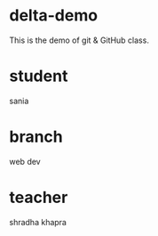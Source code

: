 # delta-demo
This is the demo of git &amp; GitHub class.
# student
sania 
# branch
web dev
# teacher
shradha khapra